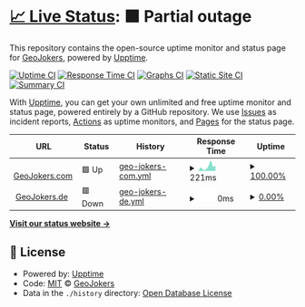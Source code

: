 # [📈 Live Status](https://demo.upptime.js.org): <!--live status--> **🟧 Partial outage**

This repository contains the open-source uptime monitor and status page for [GeoJokers](www.geojokers.com), powered by [Upptime](https://github.com/upptime/upptime).

[![Uptime CI](https://github.com/GeoJokers/upptime/workflows/Uptime%20CI/badge.svg)](https://github.com/GeoJokers/upptime/actions?query=workflow%3A%22Uptime+CI%22)
[![Response Time CI](https://github.com/GeoJokers/upptime/workflows/Response%20Time%20CI/badge.svg)](https://github.com/GeoJokers/upptime/actions?query=workflow%3A%22Response+Time+CI%22)
[![Graphs CI](https://github.com/GeoJokers/upptime/workflows/Graphs%20CI/badge.svg)](https://github.com/GeoJokers/upptime/actions?query=workflow%3A%22Graphs+CI%22)
[![Static Site CI](https://github.com/GeoJokers/upptime/workflows/Static%20Site%20CI/badge.svg)](https://github.com/GeoJokers/upptime/actions?query=workflow%3A%22Static+Site+CI%22)
[![Summary CI](https://github.com/GeoJokers/upptime/workflows/Summary%20CI/badge.svg)](https://github.com/GeoJokers/upptime/actions?query=workflow%3A%22Summary+CI%22)

With [Upptime](https://upptime.js.org), you can get your own unlimited and free uptime monitor and status page, powered entirely by a GitHub repository. We use [Issues](https://github.com/GeoJokers/upptime/issues) as incident reports, [Actions](https://github.com/GeoJokers/upptime/actions) as uptime monitors, and [Pages](https://demo.upptime.js.org) for the status page.

<!--start: status pages-->
<!-- This summary is generated by Upptime (https://github.com/upptime/upptime) -->
<!-- Do not edit this manually, your changes will be overwritten -->
<!-- prettier-ignore -->
| URL | Status | History | Response Time | Uptime |
| --- | ------ | ------- | ------------- | ------ |
| <img alt="" src="https://icons.duckduckgo.com/ip3/www.geojokers.com.ico" height="13"> [GeoJokers.com](http://www.geojokers.com) | 🟩 Up | [geo-jokers-com.yml](https://github.com/GeoJokers/upptime/commits/HEAD/history/geo-jokers-com.yml) | <details><summary><img alt="Response time graph" src="./graphs/geo-jokers-com/response-time-week.png" height="20"> 221ms</summary><br><a href="https://GeoJokers.github.io/upptime/history/geo-jokers-com"><img alt="Response time 255" src="https://img.shields.io/endpoint?url=https%3A%2F%2Fraw.githubusercontent.com%2FGeoJokers%2Fupptime%2FHEAD%2Fapi%2Fgeo-jokers-com%2Fresponse-time.json"></a><br><a href="https://GeoJokers.github.io/upptime/history/geo-jokers-com"><img alt="24-hour response time 274" src="https://img.shields.io/endpoint?url=https%3A%2F%2Fraw.githubusercontent.com%2FGeoJokers%2Fupptime%2FHEAD%2Fapi%2Fgeo-jokers-com%2Fresponse-time-day.json"></a><br><a href="https://GeoJokers.github.io/upptime/history/geo-jokers-com"><img alt="7-day response time 221" src="https://img.shields.io/endpoint?url=https%3A%2F%2Fraw.githubusercontent.com%2FGeoJokers%2Fupptime%2FHEAD%2Fapi%2Fgeo-jokers-com%2Fresponse-time-week.json"></a><br><a href="https://GeoJokers.github.io/upptime/history/geo-jokers-com"><img alt="30-day response time 233" src="https://img.shields.io/endpoint?url=https%3A%2F%2Fraw.githubusercontent.com%2FGeoJokers%2Fupptime%2FHEAD%2Fapi%2Fgeo-jokers-com%2Fresponse-time-month.json"></a><br><a href="https://GeoJokers.github.io/upptime/history/geo-jokers-com"><img alt="1-year response time 254" src="https://img.shields.io/endpoint?url=https%3A%2F%2Fraw.githubusercontent.com%2FGeoJokers%2Fupptime%2FHEAD%2Fapi%2Fgeo-jokers-com%2Fresponse-time-year.json"></a></details> | <details><summary><a href="https://GeoJokers.github.io/upptime/history/geo-jokers-com">100.00%</a></summary><a href="https://GeoJokers.github.io/upptime/history/geo-jokers-com"><img alt="All-time uptime 100.00%" src="https://img.shields.io/endpoint?url=https%3A%2F%2Fraw.githubusercontent.com%2FGeoJokers%2Fupptime%2FHEAD%2Fapi%2Fgeo-jokers-com%2Fuptime.json"></a><br><a href="https://GeoJokers.github.io/upptime/history/geo-jokers-com"><img alt="24-hour uptime 100.00%" src="https://img.shields.io/endpoint?url=https%3A%2F%2Fraw.githubusercontent.com%2FGeoJokers%2Fupptime%2FHEAD%2Fapi%2Fgeo-jokers-com%2Fuptime-day.json"></a><br><a href="https://GeoJokers.github.io/upptime/history/geo-jokers-com"><img alt="7-day uptime 100.00%" src="https://img.shields.io/endpoint?url=https%3A%2F%2Fraw.githubusercontent.com%2FGeoJokers%2Fupptime%2FHEAD%2Fapi%2Fgeo-jokers-com%2Fuptime-week.json"></a><br><a href="https://GeoJokers.github.io/upptime/history/geo-jokers-com"><img alt="30-day uptime 100.00%" src="https://img.shields.io/endpoint?url=https%3A%2F%2Fraw.githubusercontent.com%2FGeoJokers%2Fupptime%2FHEAD%2Fapi%2Fgeo-jokers-com%2Fuptime-month.json"></a><br><a href="https://GeoJokers.github.io/upptime/history/geo-jokers-com"><img alt="1-year uptime 100.00%" src="https://img.shields.io/endpoint?url=https%3A%2F%2Fraw.githubusercontent.com%2FGeoJokers%2Fupptime%2FHEAD%2Fapi%2Fgeo-jokers-com%2Fuptime-year.json"></a></details>
| <img alt="" src="https://icons.duckduckgo.com/ip3/www.geojokers.de.ico" height="13"> [GeoJokers.de](https://www.geojokers.de) | 🟥 Down | [geo-jokers-de.yml](https://github.com/GeoJokers/upptime/commits/HEAD/history/geo-jokers-de.yml) | <details><summary><img alt="Response time graph" src="./graphs/geo-jokers-de/response-time-week.png" height="20"> 0ms</summary><br><a href="https://GeoJokers.github.io/upptime/history/geo-jokers-de"><img alt="Response time 629" src="https://img.shields.io/endpoint?url=https%3A%2F%2Fraw.githubusercontent.com%2FGeoJokers%2Fupptime%2FHEAD%2Fapi%2Fgeo-jokers-de%2Fresponse-time.json"></a><br><a href="https://GeoJokers.github.io/upptime/history/geo-jokers-de"><img alt="24-hour response time 0" src="https://img.shields.io/endpoint?url=https%3A%2F%2Fraw.githubusercontent.com%2FGeoJokers%2Fupptime%2FHEAD%2Fapi%2Fgeo-jokers-de%2Fresponse-time-day.json"></a><br><a href="https://GeoJokers.github.io/upptime/history/geo-jokers-de"><img alt="7-day response time 0" src="https://img.shields.io/endpoint?url=https%3A%2F%2Fraw.githubusercontent.com%2FGeoJokers%2Fupptime%2FHEAD%2Fapi%2Fgeo-jokers-de%2Fresponse-time-week.json"></a><br><a href="https://GeoJokers.github.io/upptime/history/geo-jokers-de"><img alt="30-day response time 0" src="https://img.shields.io/endpoint?url=https%3A%2F%2Fraw.githubusercontent.com%2FGeoJokers%2Fupptime%2FHEAD%2Fapi%2Fgeo-jokers-de%2Fresponse-time-month.json"></a><br><a href="https://GeoJokers.github.io/upptime/history/geo-jokers-de"><img alt="1-year response time 628" src="https://img.shields.io/endpoint?url=https%3A%2F%2Fraw.githubusercontent.com%2FGeoJokers%2Fupptime%2FHEAD%2Fapi%2Fgeo-jokers-de%2Fresponse-time-year.json"></a></details> | <details><summary><a href="https://GeoJokers.github.io/upptime/history/geo-jokers-de">0.00%</a></summary><a href="https://GeoJokers.github.io/upptime/history/geo-jokers-de"><img alt="All-time uptime 41.74%" src="https://img.shields.io/endpoint?url=https%3A%2F%2Fraw.githubusercontent.com%2FGeoJokers%2Fupptime%2FHEAD%2Fapi%2Fgeo-jokers-de%2Fuptime.json"></a><br><a href="https://GeoJokers.github.io/upptime/history/geo-jokers-de"><img alt="24-hour uptime 0.00%" src="https://img.shields.io/endpoint?url=https%3A%2F%2Fraw.githubusercontent.com%2FGeoJokers%2Fupptime%2FHEAD%2Fapi%2Fgeo-jokers-de%2Fuptime-day.json"></a><br><a href="https://GeoJokers.github.io/upptime/history/geo-jokers-de"><img alt="7-day uptime 0.00%" src="https://img.shields.io/endpoint?url=https%3A%2F%2Fraw.githubusercontent.com%2FGeoJokers%2Fupptime%2FHEAD%2Fapi%2Fgeo-jokers-de%2Fuptime-week.json"></a><br><a href="https://GeoJokers.github.io/upptime/history/geo-jokers-de"><img alt="30-day uptime 1.38%" src="https://img.shields.io/endpoint?url=https%3A%2F%2Fraw.githubusercontent.com%2FGeoJokers%2Fupptime%2FHEAD%2Fapi%2Fgeo-jokers-de%2Fuptime-month.json"></a><br><a href="https://GeoJokers.github.io/upptime/history/geo-jokers-de"><img alt="1-year uptime 26.67%" src="https://img.shields.io/endpoint?url=https%3A%2F%2Fraw.githubusercontent.com%2FGeoJokers%2Fupptime%2FHEAD%2Fapi%2Fgeo-jokers-de%2Fuptime-year.json"></a></details>

<!--end: status pages-->

[**Visit our status website →**](https://demo.upptime.js.org)

## 📄 License

- Powered by: [Upptime](https://github.com/upptime/upptime)
- Code: [MIT](./LICENSE) © [GeoJokers](www.geojokers.com)
- Data in the `./history` directory: [Open Database License](https://opendatacommons.org/licenses/odbl/1-0/)

